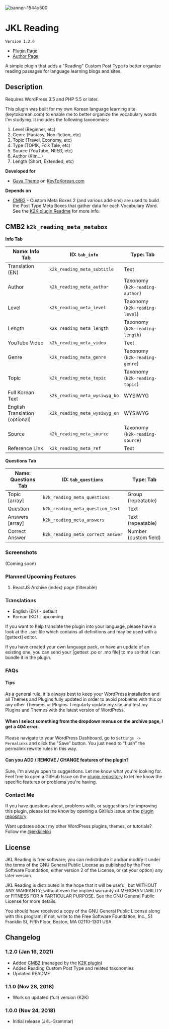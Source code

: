 ![banner-1544x500](https://github.com/jekkilekki/plugin-jkl-grammar/blob/master/assets/banner-1544x500.png?raw=true)

# JKL Reading

`Version 1.2.0`

- [Plugin Page](https://github.com/jekkilekki/plugin-k2k)
- [Author Page](https://aaron.kr/)

A simple plugin that adds a "Reading" Custom Post Type to better organize reading passages for language learning blogs and sites.

## Description

Requires WordPress 3.5 and PHP 5.5 or later.

This plugin was built for my own Korean language learning site (keytokorean.com) to
enable me to better organize the vocabulary words I'm studying. It includes the following taxonomies:

1. Level (Beginner, etc)
2. Genre (Fantasy, Non-fiction, etc)
3. Topic (Travel, Economy, etc)
4. Type (TOPIK, Folk Tale, etc)
5. Source (YouTube, NIIED, etc)
6. Author (Kim...)
7. Length (Short, Extended, etc)

**Developed for**

- [Gaya Theme](https://wordpress.org/themes/twentysixteen/) on [KeyToKorean.com](https://keytokorean.com)

**Depends on**

- [CMB2](https://cmb2.io/) - Custom Meta Boxes 2 (and various add-ons) are used to build the Post Type Meta Boxes that gather data for each Vocabulary Word. See the [K2K plugin Readme](https://github.com/jekkilekki/plugin-k2k/blob/master/README.md) for more info.

## CMB2 `k2k_reading_meta_metabox`

**Info Tab**

| Name: Info Tab                 | ID: `tab_info`                | Type: Tab                       |
| ------------------------------ | ----------------------------- | ------------------------------- |
| Translation (EN)               | `k2k_reading_meta_subtitle`   | Text                            |
| Author                         | `k2k_reading_meta_author`     | Taxonomy (`k2k-reading-author`) |
| Level                          | `k2k_reading_meta_level`      | Taxonomy (`k2k-reading-level`)  |
| Length                         | `k2k_reading_meta_length`     | Taxonomy (`k2k-reading-length`) |
| YouTube Video                  | `k2k_reading_meta_video`      | Text                            |
| Genre                          | `k2k_reading_meta_genre`      | Taxonomy (`k2k-reading-genre`)  |
| Topic                          | `k2k_reading_meta_topic`      | Taxonomy (`k2k-reading-topic`)  |
| Full Korean Text               | `k2k_reading_meta_wysiwyg_ko` | WYSIWYG                         |
| English Translation (optional) | `k2k_reading_meta_wysiwyg_en` | WYSIWYG                         |
| Source                         | `k2k_reading_meta_source`     | Taxonomy (`k2k-reading-source`) |
| Reference Link                 | `k2k_reading_meta_ref`        | Text                            |

**Questions Tab**

| Name: Questions Tab | ID: `tab_questions`               | Type: Tab             |
| ------------------- | --------------------------------- | --------------------- |
| Topic [array]       | `k2k_reading_meta_questions`      | Group (repeatable)    |
| Question            | `k2k_reading_meta_question_text`  | Text                  |
| Answers [array]     | `k2k_reading_meta_answers`        | Text (repeatable)     |
| Correct Answer      | `k2k_reading_meta_correct_answer` | Number (custom field) |

### Screenshots

(Coming soon)

### Planned Upcoming Features

1. ReactJS Archive (index) page (filterable)

### Translations

- English (EN) - default
- Korean (KO) - upcoming

If you want to help translate the plugin into your language, please have a look
at the `.pot` file which contains all definitions and may be used with a [gettext]
editor.

If you have created your own language pack, or have an update of an existing one,
you can send your [gettext .po or .mo file] to me so that I can bundle it in the
plugin.

### FAQs

#### Tips

As a general rule, it is always best to keep your WordPress installation and all
Themes and Plugins fully updated in order to avoid problems with this or any other
Themees or Plugins. I regularly update my site and test my Plugins and Themes with
the latest version of WordPress.

#### When I select something from the dropdown menus on the archive page, I get a 404 error.

Please navigate to your WordPress Dashboard, go to `Settings -> Permalinks` and click the "Save"
button. You just need to "flush" the permalink rewrite rules in this way.

#### Can you ADD / REMOVE / CHANGE features of the plugin?

Sure, I'm always open to suggestions. Let me know what you're looking for. Feel
free to open a GitHub Issue on the
[plugin repository](https://github.com/jekkilekki/plugin-k2k/issues)
to let me know the specific features or problems you're having.

### Contact Me

If you have questions about, problems with, or suggestions for improving this
plugin, please let me know by opening a GitHub Issue on the
[plugin repository](https://github.com/jekkilekki/plugin-k2k/issues)

Want updates about my other WordPress plugins, themes, or tutorials? Follow me
[@jekkilekki](http://twitter.com/jekkilekki)

## License

JKL Reading is free software; you can redistribute it and/or modify it under the terms of the GNU General Public License as published by the Free Software Foundation; either version 2 of the License, or (at your option) any later version.

JKL Reading is distributed in the hope that it will be useful, but WITHOUT ANY
WARRANTY; without even the implied warranty of MERCHANTABILITY or FITNESS FOR A
PARTICULAR PURPOSE. See the GNU General Public License for more details.

You should have received a copy of the GNU General Public License along with this
program; if not, write to the Free Software Foundation, Inc., 51 Franklin St, Fifth
Floor, Boston, MA 02110-1301 USA

## Changelog

### 1.2.0 (Jan 16, 2021)

- Added [CMB2](https://cmb2.io/) (managed by the [K2K plugin](https://github.com/jekkilekki/plugin-k2k/))
- Added Reading Custom Post Type and related taxonomies
- Updated README

### 1.1.0 (Nov 28, 2018)

- Work on updated (full) version (K2K)

### 1.0.0 (Nov 24, 2018)

- Initial release (JKL-Grammar)
